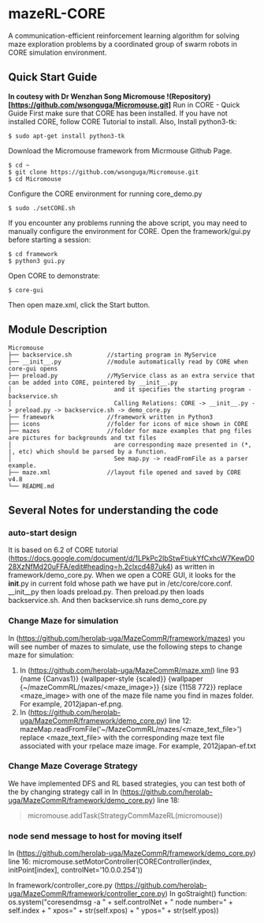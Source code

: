 # mazeRL-CORE
A communication-efficient reinforcement learning algorithm for solving maze exploration problems by a coordinated group of swarm robots in CORE simulation environment.

## Quick Start Guide
**In coutesy with Dr Wenzhan Song Micromouse !(Repository)[https://github.com/wsonguga/Micromouse.git]**
Run in CORE   - Quick Guide
First make sure that CORE has been installed. If you have not installed CORE, follow CORE Tutorial to install.
Also, Install python3-tk:

    $ sudo apt-get install python3-tk
Download the Micromouse framework from Micrmouse Github Page. 

    $ cd ~
    $ git clone https://github.com/wsonguga/Micromouse.git
    $ cd Micromouse
 
Configure the CORE environment for running core_demo.py

    $ sudo ./setCORE.sh
 
If you encounter any problems running the above script, you may need to manually configure the environment for CORE.
Open the framework/gui.py before starting a session:

    $ cd framework
    $ python3 gui.py
 
Open CORE to demonstrate:

    $ core-gui
 
Then open maze.xml, click the Start button.

## Module Description
    Micromouse
    ├── backservice.sh          //starting program in MyService
    ├── __init__.py             //module automatically read by CORE when core-gui opens
    ├── preload.py              //MyService class as an extra service that can be added into CORE, pointered by __init__.py
    │                             and it specifies the starting program - backservice.sh
    │                             Calling Relations: CORE -> __init__.py -> preload.py -> backservice.sh -> demo_core.py
    ├── framework               //framework written in Python3
    ├── icons                   //folder for icons of mice shown in CORE
    ├── mazes                   //folder for maze examples that png files are pictures for backgrounds and txt files 
    │                             are corresponding maze presented in (*, |, etc) which should be parsed by a function. 
    │                             See map.py -> readFromFile as a parser example.
    ├── maze.xml                //layout file opened and saved by CORE v4.8
    └── README.md

## Several Notes for understanding the code

### auto-start design
It is based on 6.2 of CORE tutorial (https://docs.google.com/document/d/1LPkPc2lbStwFtiukYfCxhcW7KewD028XzNfMd20uFFA/edit#heading=h.2clxcd487uk4) as written in framework/demo_core.py. When we open a CORE GUI, it looks for the __init__.py in current fold whose path we have put in /etc/core/core.conf. __init__py then loads preload.py. Then preload.py then loads backservice.sh. And then backservice.sh runs demo_core.py

### Change Maze for simulation
In  (https://github.com/herolab-uga/MazeCommR/framework/mazes) you will see number of mazes to simulate, use the following steps to change maze for simulation:
1. In (https://github.com/herolab-uga/MazeCommR/maze.xml) line 93
 <parameter name="canvas c1">{name {Canvas1}} {wallpaper-style {scaled}} {wallpaper {~/mazeCommRL/mazes/<maze_image>}} {size {1158 772}}</parameter>
replace <maze_image> with one of the maze file name you find in mazes folder. For example, 2012japan-ef.png.
2. In (https://github.com/herolab-uga/MazeCommR/framework/demo_core.py)  line 12:
mazeMap.readFromFile('~/MazeCommRL/mazes/<maze_text_file>')
replace <maze_text_file> with the corresponding maze text file associated with your rpelace maze image. For example, 2012japan-ef.txt

### Change Maze Coverage Strategy
We have implemented DFS and RL based strategies, you can test both of the by changing strategy call in In  (https://github.com/herolab-uga/MazeCommR/framework/demo_core.py) line 18:
> micromouse.addTask(StrategyCommMazeRL(micromouse))

### node send message to host for moving itself
In  (https://github.com/herolab-uga/MazeCommR/framework/demo_core.py) line 16:
micromouse.setMotorController(COREController(index, initPoint[index], controlNet='10.0.0.254'))

In framework/controller_core.py (https://github.com/herolab-uga/MazeCommR/framework/controller_core.py)
In goStraight() function:
os.system("coresendmsg -a " + self.controlNet + " node number=" + self.index + " xpos=" + str(self.xpos) + " ypos=" + str(self.ypos))
